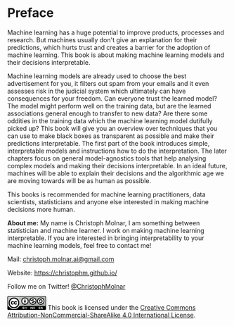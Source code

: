 Preface
=======

Machine learning has a huge potential to improve products, processes and
research. But machines usually don't give an explanation for their
predictions, which hurts trust and creates a barrier for the adoption of
machine learning. This book is about making machine learning models and
their decisions interpretable.

Machine learning models are already used to choose the best
advertisement for you, it filters out spam from your emails and it even
assesses risk in the judicial system which ultimately can have
consequences for your freedom. Can everyone trust the learned model? The
model might perform well on the training data, but are the learned
associations general enough to transfer to new data? Are there some
oddities in the training data which the machine learning model dutifully
picked up? This book will give you an overview over techniques that you
can use to make black boxes as transparent as possible and make their
predictions interpretable. The first part of the book introduces simple,
interpretable models and instructions how to do the interpretation. The
later chapters focus on general model-agnostics tools that help
analysing complex models and making their decisions interpretable. In an
ideal future, machines will be able to explain their decisions and the
algorithmic age we are moving towards will be as human as possible.

This books is recommended for machine learning practitioners, data
scientists, statisticians and anyone else interested in making machine
decisions more human.

**About me:** My name is Christoph Molnar, I am something between
statistician and machine learner. I work on making machine learning
interpretable. If you are interested in bringing interpretability to
your machine learning models, feel free to contact me!

Mail: <christoph.molnar.ai@gmail.com>

Website: <https://christophm.github.io/>

Follow me on Twitter!
[@ChristophMolnar](https://twitter.com/ChristophMolnar)

![Creative Commons License](images/by-nc-sa.png) This book is licensed
under the [Creative Commons Attribution-NonCommercial-ShareAlike 4.0
International
License](http://creativecommons.org/licenses/by-nc-sa/4.0/).
